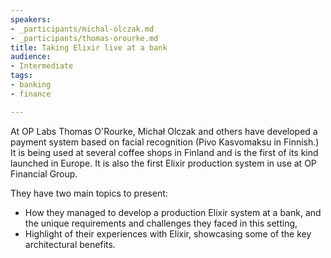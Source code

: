 ```yaml
---
speakers:
- _participants/michal-olczak.md
- _participants/thomas-orourke.md
title: Taking Elixir live at a bank
audience:
- Intermediate
tags:
- banking
- finance

---
```

At OP Labs Thomas O'Rourke, Michał Olczak and others have developed a payment system based on facial recognition (Pivo Kasvomaksu in Finnish.) It is being used at several coffee shops in Finland and is the first of its kind launched in Europe. It is also the first Elixir production system in use at OP Financial Group.

They have two main topics to present:

* How they managed to develop a production Elixir system at a bank, and the unique requirements and challenges they faced in this setting,
* Highlight of their experiences with Elixir, showcasing some of the key architectural benefits.